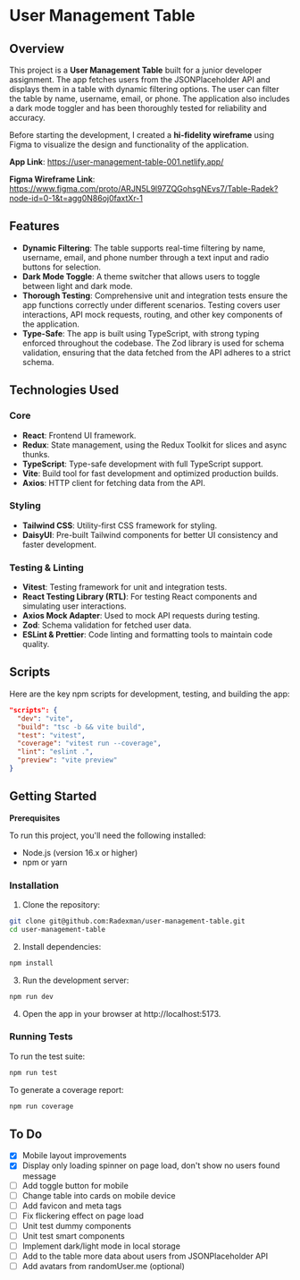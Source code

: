 # **User Management Table**

## **Overview**

This project is a **User Management Table** built for a junior developer assignment. The app fetches users from the JSONPlaceholder API and displays them in a table with dynamic filtering options. The user can filter the table by name, username, email, or phone. The application also includes a dark mode toggler and has been thoroughly tested for reliability and accuracy.

Before starting the development, I created a **hi-fidelity wireframe** using Figma to visualize the design and functionality of the application.

**App Link**: https://user-management-table-001.netlify.app/

**Figma Wireframe Link**: https://www.figma.com/proto/ARJN5L9l97ZQGohsgNEvs7/Table-Radek?node-id=0-1&t=agg0N86oj0faxtXr-1

## **Features**

- **Dynamic Filtering**: The table supports real-time filtering by name, username, email, and phone number through a text input and radio buttons for selection.
- **Dark Mode Toggle**: A theme switcher that allows users to toggle between light and dark mode.
- **Thorough Testing**: Comprehensive unit and integration tests ensure the app functions correctly under different scenarios. Testing covers user interactions, API mock requests, routing, and other key components of the application.
- **Type-Safe**: The app is built using TypeScript, with strong typing enforced throughout the codebase. The Zod library is used for schema validation, ensuring that the data fetched from the API adheres to a strict schema.

## **Technologies Used**

### **Core**

- **React**: Frontend UI framework.
- **Redux**: State management, using the Redux Toolkit for slices and async thunks.
- **TypeScript**: Type-safe development with full TypeScript support.
- **Vite**: Build tool for fast development and optimized production builds.
- **Axios**: HTTP client for fetching data from the API.

### **Styling**

- **Tailwind CSS**: Utility-first CSS framework for styling.
- **DaisyUI**: Pre-built Tailwind components for better UI consistency and faster development.

### **Testing & Linting**

- **Vitest**: Testing framework for unit and integration tests.
- **React Testing Library (RTL)**: For testing React components and simulating user interactions.
- **Axios Mock Adapter**: Used to mock API requests during testing.
- **Zod**: Schema validation for fetched user data.
- **ESLint & Prettier**: Code linting and formatting tools to maintain code quality.

## **Scripts**

Here are the key npm scripts for development, testing, and building the app:

```json
"scripts": {
  "dev": "vite",
  "build": "tsc -b && vite build",
  "test": "vitest",
  "coverage": "vitest run --coverage",
  "lint": "eslint .",
  "preview": "vite preview"
}
```

## **Getting Started**

**Prerequisites**

To run this project, you'll need the following installed:

- Node.js (version 16.x or higher)
- npm or yarn

### **Installation**

1. Clone the repository:

```bash
git clone git@github.com:Radexman/user-management-table.git
cd user-management-table
```

2. Install dependencies:

```bash
npm install
```

3. Run the development server:

```bash
npm run dev
```

4. Open the app in your browser at http://localhost:5173.

### **Running Tests**

To run the test suite:

```bash
npm run test
```

To generate a coverage report:

```bash
npm run coverage
```

## **To Do**

- [x] Mobile layout improvements
- [x] Display only loading spinner on page load, don't show no users found message
- [ ] Add toggle button for mobile
- [ ] Change table into cards on mobile device
- [ ] Add favicon and meta tags
- [ ] Fix flickering effect on page load
- [ ] Unit test dummy components
- [ ] Unit test smart components
- [ ] Implement dark/light mode in local storage
- [ ] Add to the table more data about users from JSONPlaceholder API
- [ ] Add avatars from randomUser.me (optional)
